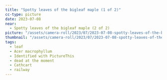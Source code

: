 ```yaml
---
title: "Spotty leaves of the bigleaf maple (1 of 2)"
cc-type: picture
date: 2023-07-08
near:
  - Spotty leaves of the bigleaf maple (2 of 2)
picture: "/assets/camera-roll/2023/07/2023-07-08-spotty-leaves-of-the-bigleaf-maple-1/20230709_012358181_iOS.jpg"
thumbnail: "/assets/camera-roll/2023/07/2023-07-08-spotty-leaves-of-the-bigleaf-maple-1/20230709_012358181_iOS-thumbnail.jpg"
tags:
  - leaf
  - Acer macrophyllum
  - Identified with PictureThis
  - dead at the moment
  - Cathcart
  - railway
---
```

